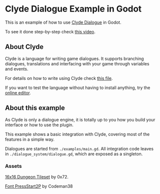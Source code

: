 # Clyde Dialogue Example in Godot

This is an example of how to use [Clyde Dialogue](https://github.com/viniciusgerevini/godot-clyde-dialogue) in Godot.

To see it done step-by-step check [this video](https://www.youtube.com/watch?v=jcLlpylYeyw).

## About Clyde

Clyde is a language for writing game dialogues. It supports branching dialogues, translations and interfacing with your game through variables and events.

For details on how to write using Clyde check [this file](https://github.com/viniciusgerevini/clyde/blob/master/LANGUAGE.md).

If you want to test the language without having to install anything, try the [online editor](https://viniciusgerevini.github.io/clyde/).

## About this example

As Clyde is only a dialogue engine, it is totally up to you how you build your interface or how to use the plugin.

This example shows a basic integration with Clyde, covering most of the features in a simple way.

Dialogues are started from `./examples/main.gd`. All integration code leaves in `./dialogue_system/dialogue.gd`, which are exposed as a singleton.

### Assets

[16x16 Dungeon Tileset](https://0x72.itch.io/16x16-dungeon-tileset) by 0x72.

[Font PressStart2P](https://github.com/codeman38/PressStart2P) by Codeman38
